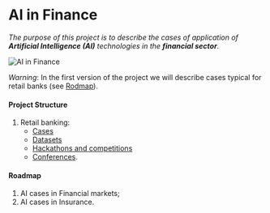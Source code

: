 
# AI in Finance

_The purpose of this project is to describe the cases of application of __Artificial Intelligence (AI)__ 
technologies in the __financial sector__._

![AI in Finance](https://static.0xcode.in/images/ai-in-finance.png)

_Warning_: In the first version of the project we will describe cases typical for retail banks (see [Rodmap](#roadmap)).

#### Project Structure
1. Retail banking:
    - [Cases](retail-banking-cases.md)
    - [Datasets](datasets.md)
    - [Hackathons and competitions](hackathons.md)
    - [Conferences](conferences.md).

#### Roadmap
1. AI cases in Financial markets;
2. AI cases in Insurance.